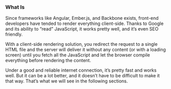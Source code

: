 ### What Is 

Since frameworks like Angular, Ember.js, and Backbone exists, front-end developers have tended to render everything client-side. Thanks to Google and its ability to “read” JavaScript, it works pretty well, and it’s even SEO friendly.<br>

With a client-side rendering solution, you redirect the request to a single HTML file and the server will deliver it without any content (or with a loading screen) until you fetch all the JavaScript and let the browser compile everything before rendering the content.<br>

Under a good and reliable internet connection, it’s pretty fast and works well. But it can be a lot better, and it doesn’t have to be difficult to make it that way. That’s what we will see in the following sections.<br>